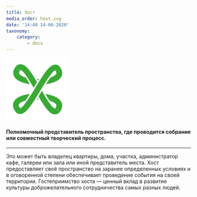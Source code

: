 ```yaml
---
title: Хост
media_order: host.svg
date: '14:40 24-06-2020'
taxonomy:
    category:
        - docs
---
```


![](host.svg?resize=300,300) 

#### Полномочный представитель пространства, где проводится собрание или совместный творческий процесс. 

***

Это может быть владелец квартиры, дома, участка, администратор кафе, галереи или зала или иной представитель места. Хост предоставляет своё пространство на заранее определенных условиях и в оговоренной степени обеспечивает проведение события на своей территории. Гостеприимство хоста — ценный вклад в развитие культуры доброжелательного сотрудничества самых разных людей.  